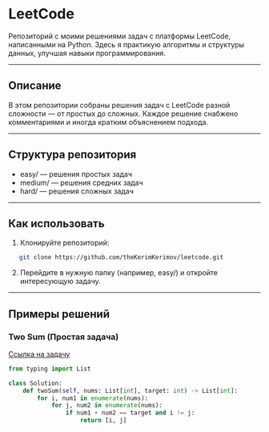 # LeetCode 

Репозиторий с моими решениями задач с платформы LeetCode, написанными на Python. Здесь я практикую алгоритмы и структуры данных, улучшая навыки программирования.

---

## Описание

В этом репозитории собраны решения задач с LeetCode разной сложности — от простых до сложных. Каждое решение снабжено комментариями и иногда кратким объяснением подхода.

---

## Структура репозитория

- easy/ — решения простых задач  
- medium/ — решения средних задач  
- hard/ — решения сложных задач  

---

## Как использовать

1. Клонируйте репозиторий:  
   
```bash
   git clone https://github.com/theKerimKerimov/leetcode.git
```

2. Перейдите в нужную папку (например, easy/) и откройте интересующую задачу.

---

## Примеры решений

### Two Sum (Простая задача)

[Ссылка на задачу](https://leetcode.com/problems/two-sum/)

```python
from typing import List

class Solution:
    def twoSum(self, nums: List[int], target: int) -> List[int]:
        for i, num1 in enumerate(nums):
            for j, num2 in enumerate(nums):
                if num1 + num2 == target and i != j:
                    return [i, j] 
```
